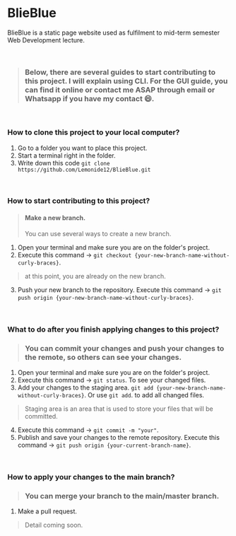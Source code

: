 # BlieBlue
BlieBlue is a static page website used as fulfilment to mid-term semester Web Development lecture. 

<br>

> ### Below, there are several guides to start contributing to this project. I will explain using CLI. For the GUI guide, you can find it online or contact me ASAP through email or Whatsapp if you have my contact 😄.

<br>

### How to clone this project to your local computer?
1. Go to a folder you want to place this project.
2. Start a terminal right in the folder.
3. Write down this code `git clone https://github.com/Lemonide12/BlieBlue.git`

<br>

### How to start contributing to this project?
> #### Make a new branch.
> You can use several ways to create a new branch.
1. Open your terminal and make sure you are on the folder's project.  
2. Execute this command -> `git checkout {your-new-branch-name-without-curly-braces}`.
> at this point, you are already on the new branch.
3. Push your new branch to the repository. Execute this command ->  `git push origin {your-new-branch-name-without-curly-braces}`.

<br>

### What to do after you finish applying changes to this project?
> ### You can commit your changes and push your changes to the remote, so others can see your changes.
1. Open your terminal and make sure you are on the folder's project. 
2. Execute this command -> `git status`. To see your changed files.
3. Add your changes to the staging area. `git add {your-new-branch-name-without-curly-braces}`. Or use `git add`. to add all changed files.
 > Staging area is an area that is used to store your files that will be committed.
4. Execute this command ->  `git commit -m "your"`. 
5. Publish and save your changes to the remote repository. Execute this command ->  `git push origin {your-current-branch-name}`.

<br>

### How to apply your changes to the main branch?
> ### You can merge your branch to the main/master branch.
1. Make a pull request. 
> Detail coming soon.

